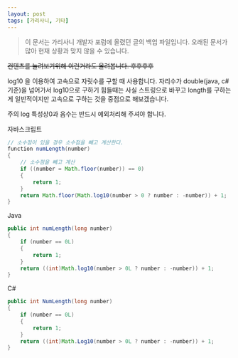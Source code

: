 ```yaml
---
layout: post
tags: [가리사니, 기타]
---
```


> 이 문서는 가리사니 개발자 포럼에 올렸던 글의 백업 파일입니다.
오래된 문서가 많아 현재 상황과 맞지 않을 수 있습니다.


~~컨텐츠를 늘려보기위해 이런거라도 올려봅니다. 후후후후~~

log10 을 이용하여 고속으로 자릿수를 구할 때 사용합니다.
자리수가 double(java, c# 기준)을 넘어가서 log10으로 구하기 힘들때는 사실 스트링으로 바꾸고 longth를 구하는게 일반적이지만 고속으로 구하는 것을 중점으로 해보겠습니다.

주의 log 특성상0과 음수는 반드시 예외처리해 주셔야 합니다.

자바스크립트
``` java
// 소수점이 있을 경우 소수점을 빼고 계산한다.
function numLength(number)
{
	// 소수점을 빼고 계산
	if ((number = Math.floor(number)) == 0)
	{
		return 1;
	}
	return Math.floor(Math.log10(number > 0 ? number : -number)) + 1;
}
```

Java
``` java
public int numLength(long number)
{
	if (number == 0L)
	{
		return 1;
	}
	return ((int)Math.log10(number > 0L ? number : -number)) + 1;
}
```

C#
``` java
public int NumLength(long number)
{
	if (number == 0L)
	{
		return 1;
	}
	return ((int)Math.Log10(number > 0L ? number : -number)) + 1;
}
```